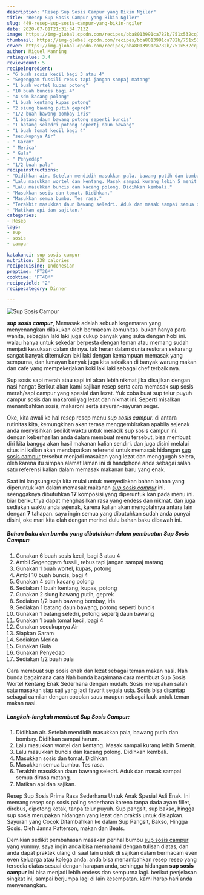 ```yaml
---
description: "Resep Sup Sosis Campur yang Bikin Ngiler"
title: "Resep Sup Sosis Campur yang Bikin Ngiler"
slug: 449-resep-sup-sosis-campur-yang-bikin-ngiler
date: 2020-07-01T21:31:34.713Z
image: https://img-global.cpcdn.com/recipes/bba8013991ca782b/751x532cq70/sup-sosis-campur-foto-resep-utama.jpg
thumbnail: https://img-global.cpcdn.com/recipes/bba8013991ca782b/751x532cq70/sup-sosis-campur-foto-resep-utama.jpg
cover: https://img-global.cpcdn.com/recipes/bba8013991ca782b/751x532cq70/sup-sosis-campur-foto-resep-utama.jpg
author: Miguel Manning
ratingvalue: 3.4
reviewcount: 5
recipeingredient:
- "6 buah sosis kecil bagi 3 atau 4"
- "Segenggam fussili rebus tapi jangan sampaj matang"
- "1 buah wortel kupas potong"
- "10 buah buncis bagi 4"
- "4 sdm kacang polong"
- "1 buah kentang kupas potong"
- "2 siung bawang putih geprek"
- "1/2 buah bawang bombay iris"
- "1 batang daun bawang potong seperti buncis"
- "1 batang seledri potong sepertj daun bawang"
- "1 buah tomat kecil bagi 4"
- "secukupnya Air"
- " Garam"
- " Merica"
- " Gula"
- " Penyedap"
- "1/2 buah pala"
recipeinstructions:
- "Didihkan air. Setelah mendidih masukkan pala, bawang putih dan bombay. Didihkan sampai harum."
- "Lalu masukkan wortel dan kentang. Masak sampai kurang lebih 5 menit."
- "Lalu masukkan buncis dan kacang polong. Didihkan kembali."
- "Masukkan sosis dan tomat. Didihkan."
- "Masukkan semua bumbu. Tes rasa."
- "Terakhir masukkan daun bawang seledri. Aduk dan masak sampai semua dirasa matang."
- "Matikan api dan sajikan."
categories:
- Resep
tags:
- sup
- sosis
- campur

katakunci: sup sosis campur 
nutrition: 238 calories
recipecuisine: Indonesian
preptime: "PT36M"
cooktime: "PT40M"
recipeyield: "2"
recipecategory: Dinner

---
```



![Sup Sosis Campur](https://img-global.cpcdn.com/recipes/bba8013991ca782b/751x532cq70/sup-sosis-campur-foto-resep-utama.jpg)

<b><i>sup sosis campur</i></b>, Memasak adalah sebuah kegemaran yang menyenangkan dilakukan oleh bermacam komunitas. bukan hanya para wanita, sebagian laki laki juga cukup banyak yang suka dengan hobi ini. walau hanya untuk sekedar berpesta dengan teman atau memang sudah menjadi kesukaan dalam dirinya. tak heran dalam dunia restoran sekarang sangat banyak ditemukan laki laki dengan kemampuan memasak yang sempurna, dan lumayan banyak juga kita saksikan di banyak warung makan dan cafe yang mempekerjakan koki laki laki sebagai chef terbaik nya.

Sup sosis sapi merah atau sapi ini akan lebih nikmat jika disajikan dengan nasi hangat Berikut akan kami sajikan resep serta cara memasak sup sosis merah/sapi campur yang spesial dan lezat. Yuk coba buat sup telur puyuh campur sosis dan makaroni yag lezat dan nikmat ini. Seperti misalkan menambahkan sosis, makaroni serta sayuran-sayuran segar.

Oke, kita awali ke hal resep resep menu <i>sup sosis campur</i>. di antara rutinitas kita, kemungkinan akan terasa menggembirakan apabila sejenak anda menyisihkan sedikit waktu untuk meracik sup sosis campur ini. dengan keberhasilan anda dalam membuat menu tersebut, bisa membuat diri kita bangga akan hasil makanan kalian sendiri. dan juga disini melalui situs ini kalian akan mendapatkan referensi untuk memasak hidangan <u>sup sosis campur</u> tersebut menjadi masakan yang lezat dan menggugah selera, oleh karena itu simpan alamat laman ini di handphone anda sebagai salah satu referensi kalian dalam memasak makanan baru yang enak.


Saat ini langsung saja kita mulai untuk menyediakan bahan bahan yang diperuntuk kan dalam memasak makanan <u><i>sup sosis campur</i></u> ini. seenggaknya dibutuhkan <b>17</b> komposisi yang diperuntuk kan pada menu ini. biar berikutnya dapat menghasilkan rasa yang endess dan nikmat. dan juga sediakan waktu anda sejenak, karena kalian akan mengolahnya antara lain dengan <b>7</b> tahapan. saya ingin semua yang dibutuhkan sudah anda punyai disini, oke mari kita olah dengan merinci dulu bahan baku dibawah ini.

<!--inarticleads1-->

##### Bahan baku dan bumbu yang dibutuhkan dalam pembuatan Sup Sosis Campur:

1. Gunakan 6 buah sosis kecil, bagi 3 atau 4
1. Ambil Segenggam fussili, rebus tapi jangan sampaj matang
1. Gunakan 1 buah wortel, kupas, potong
1. Ambil 10 buah buncis, bagi 4
1. Gunakan 4 sdm kacang polong
1. Sediakan 1 buah kentang, kupas, potong
1. Gunakan 2 siung bawang putih, geprek
1. Sediakan 1/2 buah bawang bombay, iris
1. Sediakan 1 batang daun bawang, potong seperti buncis
1. Gunakan 1 batang seledri, potong sepertj daun bawang
1. Gunakan 1 buah tomat kecil, bagi 4
1. Gunakan secukupnya Air
1. Siapkan  Garam
1. Sediakan  Merica
1. Gunakan  Gula
1. Gunakan  Penyedap
1. Sediakan 1/2 buah pala


Cara membuat sup sosis enak dan lezat sebagai teman makan nasi. Nah bunda bagaimana cara Nah bunda bagaimana cara membuat Sup Sosis Wortel Kentang Enak Sederhana dengan mudah. Sosis merupakan salah satu masakan siap saji yang jadi favorit segala usia. Sosis bisa disantap sebagai camilan dengan cocolan saus maupun sebagai lauk untuk teman makan nasi. 

<!--inarticleads2-->

##### Langkah-langkah membuat Sup Sosis Campur:

1. Didihkan air. Setelah mendidih masukkan pala, bawang putih dan bombay. Didihkan sampai harum.
1. Lalu masukkan wortel dan kentang. Masak sampai kurang lebih 5 menit.
1. Lalu masukkan buncis dan kacang polong. Didihkan kembali.
1. Masukkan sosis dan tomat. Didihkan.
1. Masukkan semua bumbu. Tes rasa.
1. Terakhir masukkan daun bawang seledri. Aduk dan masak sampai semua dirasa matang.
1. Matikan api dan sajikan.


Resep Sup Sosis Prima Rasa Sederhana Untuk Anak Spesial Asli Enak. Ini memang resep sop sosis paling sederhana karena tanpa dada ayam fillet, direbus, dipotong kotak, tanpa telur puyuh. Sup pangsit, sup bakso, hingga sup sosis merupakan hidangan yang lezat dan praktis untuk disiapkan. Sayuran yang Cocok Ditambahkan ke dalam Sup Pangsit, Bakso, Hingga Sosis. Oleh Janna Patterson, makan dan Beats. 

Demikian sedikit pembahasan masakan perihal bumbu <u>sup sosis campur</u> yang yummy. saya ingin anda bisa memahami dengan tulisan diatas, dan anda dapat praktek ulang di saat lain untuk di sajikan dalam bermacam even even keluarga atau kolega anda. anda bisa menambahkan resep resep yang tersedia diatas sesuai dengan harapan anda, sehingga hidangan <b>sup sosis campur</b> ini bisa menjadi lebih endess dan sempurna lagi. berikut penjelasan singkat ini, sampai berjumpa lagi di lain kesempatan. kami harap hari anda menyenangkan.
